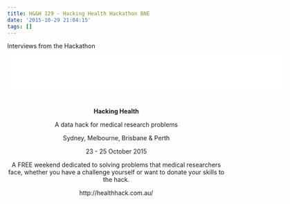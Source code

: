 ```yaml
---
title: H&&H 129 - Hacking Health Hackathon BNE
date: '2015-10-29 21:04:15'
tags: []
---
```


Interviews from the Hackathon
<!--more-->

<iframe style="border: none" src="//html5-player.libsyn.com/embed/episode/id/3897664/height/75/width/640/theme/standard/direction/no/autoplay/no/autonext/no/thumbnail/no/preload/no/no_addthis/no/" height="75" width="640" scrolling="no"  allowfullscreen webkitallowfullscreen mozallowfullscreen oallowfullscreen msallowfullscreen></iframe>

&nbsp;
<p style="text-align: center;"><strong>Hacking Health</strong></p>
<p style="text-align: center;">A data hack for medical
research problems</p>
<p style="text-align: center;">Sydney, Melbourne, Brisbane &amp; Perth</p>
<p style="text-align: center;">23 - 25 October 2015</p>
<p style="text-align: center;">A FREE weekend dedicated to solving problems that medical researchers face,
whether you have a challenge yourself or want to donate your skills to the hack.</p>
<p style="text-align: center;">http://healthhack.com.au/</p>
